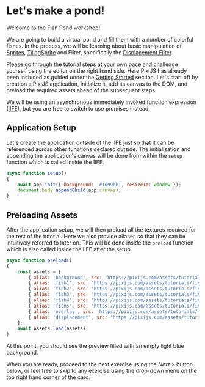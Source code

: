 # Let's make a pond!

Welcome to the Fish Pond workshop!

We are going to build a virtual pond and fill them with a number of colorful fishes. In the process, we will be learning about basic manipulation of [Sprites](/8.x/guides/components/sprites), [TilingSprite](https://pixijs.download/release/docs/scene.TilingSprite.html) and Filter, specifically the [Displacement Filter](https://pixijs.download/release/docs/filters.DisplacementFilter.html).

Please go through the tutorial steps at your own pace and challenge yourself using the editor on the right hand side. Here PixiJS has already been included as guided under the [Getting Started](/8.x/guides/basics/getting-started#loading-pixijs) section. Let's start off by creation a PixiJS application, initialize it, add its canvas to the DOM, and preload the required assets ahead of the subsequent steps.

We will be using an asynchronous immediately invoked function expression ([IIFE](https://developer.mozilla.org/en-US/docs/Glossary/IIFE)), but you are free to switch to use promises instead.

## Application Setup

Let's create the application outside of the IIFE just so that it can be referenced across other functions declared outside. The initialization and appending the application's canvas will be done from within the `setup` function which is called inside the IIFE.

```javascript
async function setup()
{
    await app.init({ background: '#1099bb', resizeTo: window });
    document.body.appendChild(app.canvas);
}
```

## Preloading Assets

After the application setup, we will then preload all the textures required for the rest of the tutorial. Here we also provide aliases so that they can be intuitively referred to later on. This will be done inside the `preload` function which is also called inside the IIFE after the setup.

```javascript
async function preload()
{
    const assets = [
        { alias: 'background', src: 'https://pixijs.com/assets/tutorials/fish-pond/pond_background.jpg' },
        { alias: 'fish1', src: 'https://pixijs.com/assets/tutorials/fish-pond/fish1.png' },
        { alias: 'fish2', src: 'https://pixijs.com/assets/tutorials/fish-pond/fish2.png' },
        { alias: 'fish3', src: 'https://pixijs.com/assets/tutorials/fish-pond/fish3.png' },
        { alias: 'fish4', src: 'https://pixijs.com/assets/tutorials/fish-pond/fish4.png' },
        { alias: 'fish5', src: 'https://pixijs.com/assets/tutorials/fish-pond/fish5.png' },
        { alias: 'overlay', src: 'https://pixijs.com/assets/tutorials/fish-pond/wave_overlay.png' },
        { alias: 'displacement', src: 'https://pixijs.com/assets/tutorials/fish-pond/displacement_map.png' },
    ];
    await Assets.load(assets);
}
```

At this point, you should see the preview filled with an empty light blue background.

When you are ready, proceed to the next exercise using the _Next >_ button below, or feel free to skip to any exercise using the drop-down menu on the top right hand corner of the card.
